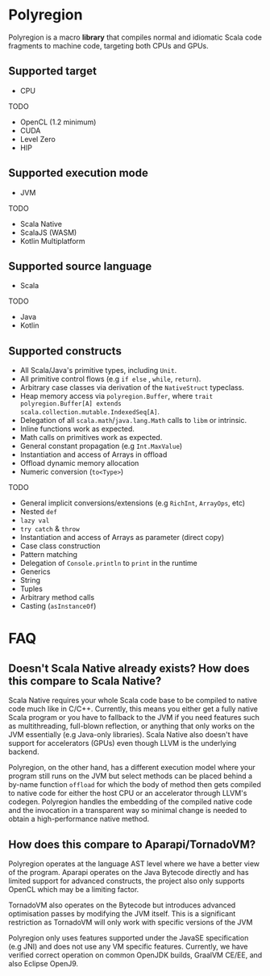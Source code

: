 # Polyregion


Polyregion is a macro **library** that compiles normal and idiomatic Scala code fragments to machine code, targeting both CPUs and GPUs. 



## Supported target

* CPU

TODO

* OpenCL (1.2 minimum)
* CUDA
* Level Zero
* HIP

## Supported execution mode

* JVM

TODO

* Scala Native
* ScalaJS (WASM)
* Kotlin Multiplatform

## Supported source language

* Scala

TODO

* Java
* Kotlin

## Supported constructs

* All Scala/Java's primitive types, including `Unit`.
* All primitive control flows (e.g `if else` , `while`, `return`).
* Arbitrary case classes via derivation of the `NativeStruct` typeclass.
* Heap memory access via `polyregion.Buffer`,
  where `trait polyregion.Buffer[A] extends scala.collection.mutable.IndexedSeq[A]`.
* Delegation of all `scala.math`/`java.lang.Math` calls to `libm` or intrinsic.
* Inline functions work as expected.
* Math calls on primitives work as expected.
* General constant propagation (e.g `Int.MaxValue`)
* Instantiation and access of Arrays in offload
* Offload dynamic memory allocation
* Numeric conversion (`to<Type>`)

TODO

* General implicit conversions/extensions (e.g `RichInt`, `ArrayOps`, etc)
* Nested `def`
* `lazy val`
* `try catch` & `throw`
* Instantiation and access of Arrays as parameter (direct copy)
* Case class construction
* Pattern matching
* Delegation of `Console.println` to `print` in the runtime
* Generics
* String
* Tuples
* Arbitrary method calls
* Casting (`asInstanceOf`)

# FAQ

## Doesn't Scala Native already exists? How does this compare to Scala Native?

Scala Native requires your whole Scala code base to be compiled to native code much like in C/C++.
Currently, this means you either get a fully native Scala program or you have to fallback to the JVM
if you need features such as multithreading, full-blown reflection, or anything that only works on
the JVM essentially (e.g Java-only libraries). Scala Native also doesn't have support for
accelerators (GPUs) even though LLVM is the underlying backend.

Polyregion, on the other hand, has a different execution model where your program still runs on the
JVM but select methods can be placed behind a by-name function `offload` for which the body of
method then gets compiled to native code for either the host CPU or an accelerator through LLVM's
codegen. Polyregion handles the embedding of the compiled native code and the invocation in a
transparent way so minimal change is needed to obtain a high-performance native method.

## How does this compare to Aparapi/TornadoVM?

Polyregion operates at the language AST level where we have a better view of the program. Aparapi
operates on the Java Bytecode directly and has limited support for advanced constructs, the project
also only supports OpenCL which may be a limiting factor.

TornadoVM also operates on the Bytecode but introduces advanced optimisation passes by modifying the JVM itself.
This is a significant restriction as TornadoVM will only work with specific versions of the JVM 

Polyregion only uses features supported under the JavaSE specification (e.g JNI) and does not use
any VM specific features. Currently, we have verified correct operation on common OpenJDK builds,
GraalVM CE/EE, and also Eclipse OpenJ9.







